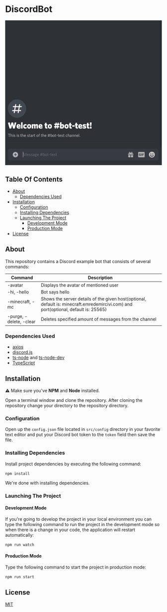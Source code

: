 # DiscordBot

![Application](https://raw.githubusercontent.com/Demircivi/DiscordBot/master/repository/bot.gif)

## Table Of Contents
* [About](#about)
  * [Dependencies Used](#dependencies-used)
* [Installation](#installation)
  * [Configuration](#configuration)
  * [Installing Dependencies](#installing-dependencies)
  * [Launching The Project](#launching-the-project)
    * [Development Mode](#development-mode)
    * [Production Mode](#production-mode)
* [License](#license)

## About

This repository contains a Discord example bot that consists of several commands:

| Command                 | Description                                                  |
| ----------------------- | ------------------------------------------------------------ |
| -avatar                 | Displays the avatar of mentioned user                        |
| -hi, -hello             | Bot says hello                                               |
| -minecraft, -mc         | Shows the server details of the given host(optional, default is: minecraft.emredemircivi.com) and port(optional, default is: 25565) |
| -purge, -delete, -clear | Deletes specified amount of messages from the channel        |

### Dependencies Used
* [axios](https://github.com/axios/axios)
* [discord.js](https://github.com/discordjs/discord.js/)
* [ts-node](https://github.com/TypeStrong/ts-node) and [ts-node-dev](https://github.com/whitecolor/ts-node-dev)
* [TypeScript](https://github.com/microsoft/TypeScript)

## Installation

⚠️ Make sure you've **NPM** and **Node** installed.

Open a terminal window and clone the repository. After cloning the repository change your directory to the repository directory.

### Configuration

Open up the `config.json` file located in `src/config` directory in your favorite text editor and put your Discord bot token to the `token` field then save the file.

### Installing Dependencies

Install project dependencies by executing the following command:

```bash
npm install
```

We're done with installing dependencies.

### Launching The Project

#### Development Mode

If you're going to develop the project in your local environment you can type the following command to run the project in the development mode so when there is a change in your code, the application will restart automatically:

```bash
npm run watch
```

#### Production Mode

Type the following command to start the project in production mode:

```bash
npm run start
```

## License

[MIT](MIT)

